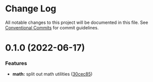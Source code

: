 # Change Log

All notable changes to this project will be documented in this file.
See [Conventional Commits](https://conventionalcommits.org) for commit guidelines.

# 0.1.0 (2022-06-17)


### Features

* **math:** split out math utilities ([30cec85](https://github.com/tkofh/chromatika/commit/30cec8553c0c75e67d7c42e5be83ffb7772ea8ef))
